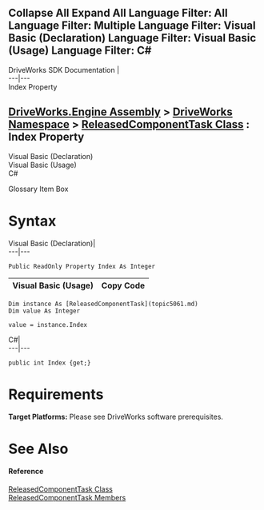 Collapse All Expand All Language Filter: All  Language Filter: Multiple  Language Filter: Visual Basic (Declaration) Language Filter: Visual Basic (Usage) Language Filter: C#  
---  
DriveWorks SDK Documentation  |   
---|---  
Index Property   
  
[DriveWorks.Engine Assembly](topic2156.md) > [DriveWorks Namespace](topic2159.md) > [ReleasedComponentTask Class](topic5061.md) : Index Property  
---  
  
Visual Basic (Declaration)    
Visual Basic (Usage)    
C# 

Glossary Item Box

# Syntax

Visual Basic (Declaration)|   
---|---  
      
    
    Public ReadOnly Property Index As Integer  
  
Visual Basic (Usage)| Copy Code  
---|---  
      
    
    Dim instance As [ReleasedComponentTask](topic5061.md)
    Dim value As Integer
     
    value = instance.Index  
  
C#|   
---|---  
      
    
    public int Index {get;}  
  
# Requirements

**Target Platforms:** Please see DriveWorks software prerequisites.

# See Also

#### Reference

[ReleasedComponentTask Class](topic5061.md)   
[ReleasedComponentTask Members](topic5062.md)


